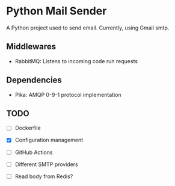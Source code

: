 # Python Mail Sender

A Python project used to send email. Currently, using Gmail smtp.

## Middlewares

- RabbitMQ: Listens to incoming code run requests

## Dependencies

- Pika: AMQP 0-9-1 protocol implementation

## TODO

- [ ] Dockerfile
- [X] Configuration management
- [ ] GitHub Actions
- [ ] Different SMTP providers
- [ ] Read body from Redis?

